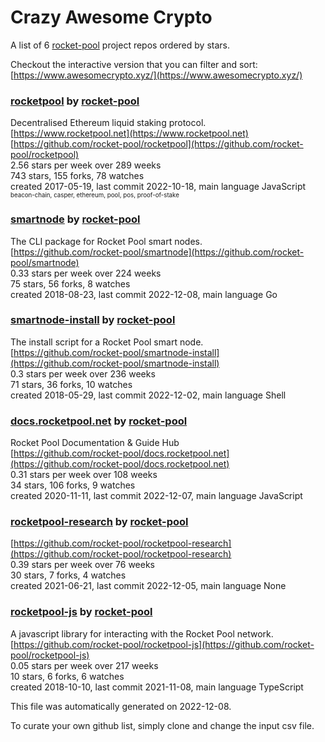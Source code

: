 # Crazy Awesome Crypto
A list of 6 [rocket-pool](https://github.com/rocket-pool) project repos ordered by stars.  

Checkout the interactive version that you can filter and sort: 
[https://www.awesomecrypto.xyz/](https://www.awesomecrypto.xyz/)  


### [rocketpool](https://github.com/rocket-pool/rocketpool) by [rocket-pool](https://github.com/rocket-pool)  
Decentralised Ethereum liquid staking protocol.  
[https://www.rocketpool.net](https://www.rocketpool.net)  
[https://github.com/rocket-pool/rocketpool](https://github.com/rocket-pool/rocketpool)  
2.56 stars per week over 289 weeks  
743 stars, 155 forks, 78 watches  
created 2017-05-19, last commit 2022-10-18, main language JavaScript  
<sub><sup>beacon-chain, casper, ethereum, pool, pos, proof-of-stake</sup></sub>


### [smartnode](https://github.com/rocket-pool/smartnode) by [rocket-pool](https://github.com/rocket-pool)  
The CLI package for Rocket Pool smart nodes.  
[https://github.com/rocket-pool/smartnode](https://github.com/rocket-pool/smartnode)  
0.33 stars per week over 224 weeks  
75 stars, 56 forks, 8 watches  
created 2018-08-23, last commit 2022-12-08, main language Go  


### [smartnode-install](https://github.com/rocket-pool/smartnode-install) by [rocket-pool](https://github.com/rocket-pool)  
The install script for a Rocket Pool smart node.  
[https://github.com/rocket-pool/smartnode-install](https://github.com/rocket-pool/smartnode-install)  
0.3 stars per week over 236 weeks  
71 stars, 36 forks, 10 watches  
created 2018-05-29, last commit 2022-12-02, main language Shell  


### [docs.rocketpool.net](https://github.com/rocket-pool/docs.rocketpool.net) by [rocket-pool](https://github.com/rocket-pool)  
Rocket Pool Documentation & Guide Hub  
[https://github.com/rocket-pool/docs.rocketpool.net](https://github.com/rocket-pool/docs.rocketpool.net)  
0.31 stars per week over 108 weeks  
34 stars, 106 forks, 9 watches  
created 2020-11-11, last commit 2022-12-07, main language JavaScript  


### [rocketpool-research](https://github.com/rocket-pool/rocketpool-research) by [rocket-pool](https://github.com/rocket-pool)  
  
[https://github.com/rocket-pool/rocketpool-research](https://github.com/rocket-pool/rocketpool-research)  
0.39 stars per week over 76 weeks  
30 stars, 7 forks, 4 watches  
created 2021-06-21, last commit 2022-12-05, main language None  


### [rocketpool-js](https://github.com/rocket-pool/rocketpool-js) by [rocket-pool](https://github.com/rocket-pool)  
A javascript library for interacting with the Rocket Pool network.  
[https://github.com/rocket-pool/rocketpool-js](https://github.com/rocket-pool/rocketpool-js)  
0.05 stars per week over 217 weeks  
10 stars, 6 forks, 6 watches  
created 2018-10-10, last commit 2021-11-08, main language TypeScript  


This file was automatically generated on 2022-12-08.  

To curate your own github list, simply clone and change the input csv file.  